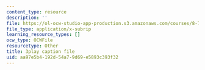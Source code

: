 ```yaml
---
content_type: resource
description: ''
file: https://ol-ocw-studio-app-production.s3.amazonaws.com/courses/8-701-introduction-to-nuclear-and-particle-physics-fall-2020/aa97e5b4192d54a79d69e5893c393f32_s-QcRrGppsk.vtt
file_type: application/x-subrip
learning_resource_types: []
ocw_type: OCWFile
resourcetype: Other
title: 3play caption file
uid: aa97e5b4-192d-54a7-9d69-e5893c393f32
---
```

